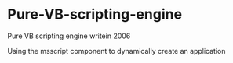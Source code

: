 # Pure-VB-scripting-engine
Pure VB scripting engine writein 2006

Using the msscript component to dynamically create an application
